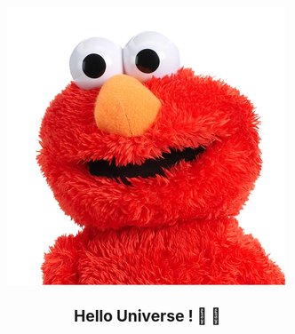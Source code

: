 <img src="https://github.com/onlymachiavelli/onlymachiavelli/blob/main/elmo.png" align="center" />
<h1 align="center">Hello Universe ! 👋 👋</h1>

